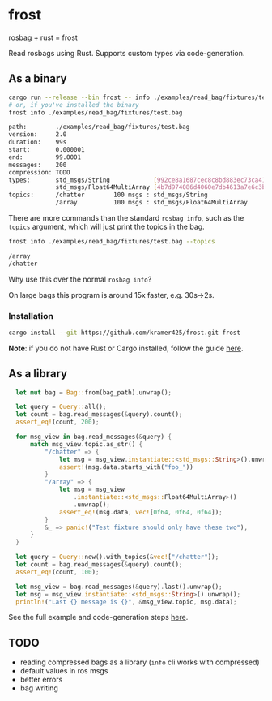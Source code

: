 # frost
rosbag + rust = frost

Read rosbags using Rust. Supports custom types via code-generation.

## As a binary

```bash
cargo run --release --bin frost -- info ./examples/read_bag/fixtures/test.bag
# or, if you've installed the binary
frost info ./examples/read_bag/fixtures/test.bag
```
```bash
path:        ./examples/read_bag/fixtures/test.bag
version:     2.0
duration:    99s
start:       0.000001
end:         99.0001
messages:    200
compression: TODO
types:       std_msgs/String            [992ce8a1687cec8c8bd883ec73ca41d1]
             std_msgs/Float64MultiArray [4b7d974086d4060e7db4613a7e6c3ba4]
topics:      /chatter        100 msgs : std_msgs/String
             /array          100 msgs : std_msgs/Float64MultiArray
```

There are more commands than the standard `rosbag info`, such as the `topics` argument, which will just print the topics in the bag.
```bash
frost info ./examples/read_bag/fixtures/test.bag --topics
```
```bash
/array
/chatter
```

Why use this over the normal `rosbag info`?

On large bags this program is around 15x faster, e.g. 30s->2s. 


### Installation

```bash
cargo install --git https://github.com/kramer425/frost.git frost
```

**Note**: if you do not have Rust or Cargo installed, follow the guide [here](https://www.rust-lang.org/tools/install).


## As a library

```rust
  let mut bag = Bag::from(bag_path).unwrap();

  let query = Query::all();
  let count = bag.read_messages(&query).count();
  assert_eq!(count, 200);

  for msg_view in bag.read_messages(&query) {
      match msg_view.topic.as_str() {
          "/chatter" => {
              let msg = msg_view.instantiate::<std_msgs::String>().unwrap();
              assert!(msg.data.starts_with("foo_"))
          }
          "/array" => {
              let msg = msg_view
                  .instantiate::<std_msgs::Float64MultiArray>()
                  .unwrap();
              assert_eq!(msg.data, vec![0f64, 0f64, 0f64]);
          }
          &_ => panic!("Test fixture should only have these two"),
      }
  }

  let query = Query::new().with_topics(&vec!["/chatter"]);
  let count = bag.read_messages(&query).count();
  assert_eq!(count, 100);

  let msg_view = bag.read_messages(&query).last().unwrap();
  let msg = msg_view.instantiate::<std_msgs::String>().unwrap();
  println!("Last {} message is {}", &msg_view.topic, msg.data);
```

See the full example and code-generation steps [here](examples/read_bag/README.md).

## TODO

- reading compressed bags as a library (`info` cli works with compressed)
- default values in ros msgs
- better errors
- bag writing
